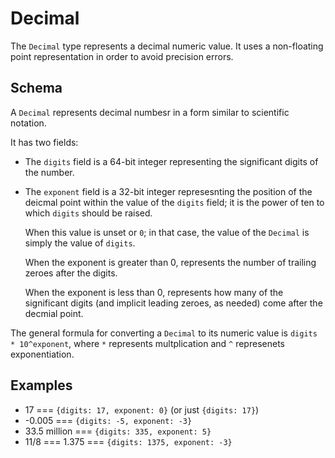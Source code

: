 # Decimal

The `Decimal` type represents a decimal numeric value. It uses a non-floating
point representation in order to avoid precision errors.

## Schema

A `Decimal` represents decimal numbesr in a form similar to scientific
notation.

It has two fields:

- The `digits` field is a 64-bit integer representing the significant digits of
  the number.
- The `exponent` field is a 32-bit integer represesnting the position of the
  deicmal point within the value of the `digits` field; it is the power of ten
  to which `digits` should be raised.

  When this value is unset or `0`; in that case, the value of the `Decimal` is
  simply the value of `digits`.

  When the exponent is greater than 0, represents the number of trailing zeroes
  after the digits.

  When the exponent is less than 0, represents how many of the significant
  digits (and implicit leading zeroes, as needed) come after the decmial point.

The general formula for converting a `Decimal` to its numeric value is
`digits * 10^exponent`, where `*` represents multplication and `^` represenets
exponentiation.

## Examples

- 17 === `{digits: 17, exponent: 0}` (or just `{digits: 17}`)
- -0.005 === `{digits: -5, exponent: -3}`
- 33.5 million === `{digits: 335, exponent: 5}`
- 11/8 === 1.375 === `{digits: 1375, exponent: -3}`

